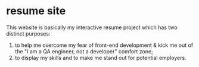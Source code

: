 # resume site
This website is basically my interactive resume project which has two distinct purposes:
1. to help me overcome my fear of front-end development & kick me out of the "I am a QA engineer, not a developer" comfort zone;
2. to display my skills and to make me stand out for potential employers.
